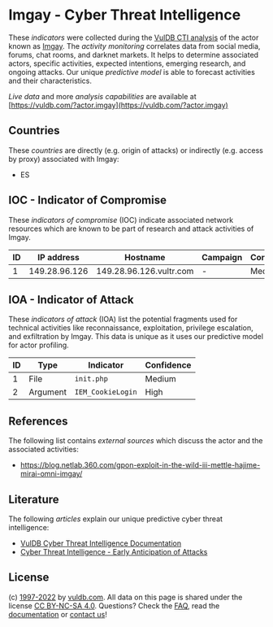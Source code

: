 # Imgay - Cyber Threat Intelligence

These _indicators_ were collected during the [VulDB CTI analysis](https://vuldb.com/?kb.cti) of the actor known as [Imgay](https://vuldb.com/?actor.imgay). The _activity monitoring_ correlates data from social media, forums, chat rooms, and darknet markets. It helps to determine associated actors, specific activities, expected intentions, emerging research, and ongoing attacks. Our unique _predictive model_ is able to forecast activities and their characteristics.

_Live data_ and more _analysis capabilities_ are available at [https://vuldb.com/?actor.imgay](https://vuldb.com/?actor.imgay)

## Countries

These _countries_ are directly (e.g. origin of attacks) or indirectly (e.g. access by proxy) associated with Imgay:

* ES

## IOC - Indicator of Compromise

These _indicators of compromise_ (IOC) indicate associated network resources which are known to be part of research and attack activities of Imgay.

ID | IP address | Hostname | Campaign | Confidence
-- | ---------- | -------- | -------- | ----------
1 | 149.28.96.126 | 149.28.96.126.vultr.com | - | Medium

## IOA - Indicator of Attack

These _indicators of attack_ (IOA) list the potential fragments used for technical activities like reconnaissance, exploitation, privilege escalation, and exfiltration by Imgay. This data is unique as it uses our predictive model for actor profiling.

ID | Type | Indicator | Confidence
-- | ---- | --------- | ----------
1 | File | `init.php` | Medium
2 | Argument | `IEM_CookieLogin` | High

## References

The following list contains _external sources_ which discuss the actor and the associated activities:

* https://blog.netlab.360.com/gpon-exploit-in-the-wild-iii-mettle-hajime-mirai-omni-imgay/

## Literature

The following _articles_ explain our unique predictive cyber threat intelligence:

* [VulDB Cyber Threat Intelligence Documentation](https://vuldb.com/?kb.cti)
* [Cyber Threat Intelligence - Early Anticipation of Attacks](https://www.scip.ch/en/?labs.20201022)

## License

(c) [1997-2022](https://vuldb.com/?kb.changelog) by [vuldb.com](https://vuldb.com/?kb.about). All data on this page is shared under the license [CC BY-NC-SA 4.0](https://creativecommons.org/licenses/by-nc-sa/4.0/). Questions? Check the [FAQ](https://vuldb.com/?kb.faq), read the [documentation](https://vuldb.com/?kb) or [contact us](https://vuldb.com/?contact)!
